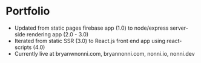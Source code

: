 # Portfolio
- Updated from static pages firebase app (1.0) to node/express server-side rendering app (2.0 - 3.0)
- Iterated from static SSR (3.0) to React.js front end app using react-scripts (4.0)
- Currently live at bryanwnonni.com, bryannonni.com, nonni.io, nonni.dev
